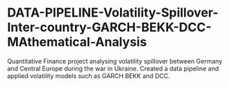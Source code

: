 # DATA-PIPELINE-Volatility-Spillover-Inter-country-GARCH-BEKK-DCC-MAthematical-Analysis
Quantitative Finance project analysing volatility spillover between Germany and Central Europe during the war in Ukraine. Created a data pipeline and applied volatility models such as GARCH BEKK and DCC.
